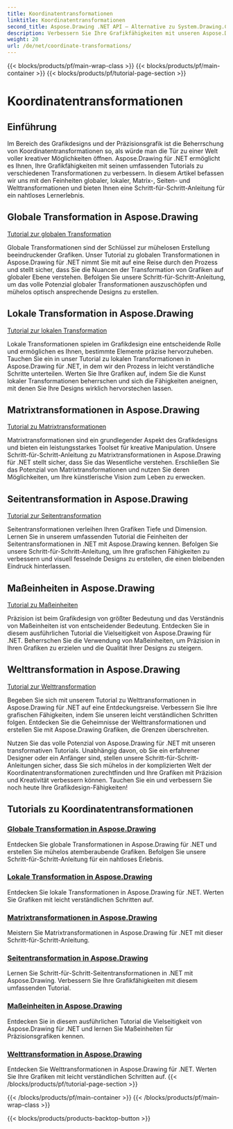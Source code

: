 ```yaml
---
title: Koordinatentransformationen
linktitle: Koordinatentransformationen
second_title: Aspose.Drawing .NET API – Alternative zu System.Drawing.Common
description: Verbessern Sie Ihre Grafikfähigkeiten mit unseren Aspose.Drawing-Tutorials. Entdecken Sie globale, lokale, Matrix-, Seiten- und Welttransformationen und beherrschen Sie Präzisionsgrafiken in .NET.
weight: 20
url: /de/net/coordinate-transformations/
---
```


{{< blocks/products/pf/main-wrap-class >}}
{{< blocks/products/pf/main-container >}}
{{< blocks/products/pf/tutorial-page-section >}}

# Koordinatentransformationen


## Einführung

Im Bereich des Grafikdesigns und der Präzisionsgrafik ist die Beherrschung von Koordinatentransformationen so, als würde man die Tür zu einer Welt voller kreativer Möglichkeiten öffnen. Aspose.Drawing für .NET ermöglicht es Ihnen, Ihre Grafikfähigkeiten mit seinen umfassenden Tutorials zu verschiedenen Transformationen zu verbessern. In diesem Artikel befassen wir uns mit den Feinheiten globaler, lokaler, Matrix-, Seiten- und Welttransformationen und bieten Ihnen eine Schritt-für-Schritt-Anleitung für ein nahtloses Lernerlebnis.

## Globale Transformation in Aspose.Drawing
[Tutorial zur globalen Transformation](./global-transformation/)

Globale Transformationen sind der Schlüssel zur mühelosen Erstellung beeindruckender Grafiken. Unser Tutorial zu globalen Transformationen in Aspose.Drawing für .NET nimmt Sie mit auf eine Reise durch den Prozess und stellt sicher, dass Sie die Nuancen der Transformation von Grafiken auf globaler Ebene verstehen. Befolgen Sie unsere Schritt-für-Schritt-Anleitung, um das volle Potenzial globaler Transformationen auszuschöpfen und mühelos optisch ansprechende Designs zu erstellen.

## Lokale Transformation in Aspose.Drawing
[Tutorial zur lokalen Transformation](./local-transformation/)

Lokale Transformationen spielen im Grafikdesign eine entscheidende Rolle und ermöglichen es Ihnen, bestimmte Elemente präzise hervorzuheben. Tauchen Sie ein in unser Tutorial zu lokalen Transformationen in Aspose.Drawing für .NET, in dem wir den Prozess in leicht verständliche Schritte unterteilen. Werten Sie Ihre Grafiken auf, indem Sie die Kunst lokaler Transformationen beherrschen und sich die Fähigkeiten aneignen, mit denen Sie Ihre Designs wirklich hervorstechen lassen.

## Matrixtransformationen in Aspose.Drawing
[Tutorial zu Matrixtransformationen](./matrix-transformations/)

Matrixtransformationen sind ein grundlegender Aspekt des Grafikdesigns und bieten ein leistungsstarkes Toolset für kreative Manipulation. Unsere Schritt-für-Schritt-Anleitung zu Matrixtransformationen in Aspose.Drawing für .NET stellt sicher, dass Sie das Wesentliche verstehen. Erschließen Sie das Potenzial von Matrixtransformationen und nutzen Sie deren Möglichkeiten, um Ihre künstlerische Vision zum Leben zu erwecken.

## Seitentransformation in Aspose.Drawing
[Tutorial zur Seitentransformation](./page-transformation/)

Seitentransformationen verleihen Ihren Grafiken Tiefe und Dimension. Lernen Sie in unserem umfassenden Tutorial die Feinheiten der Seitentransformationen in .NET mit Aspose.Drawing kennen. Befolgen Sie unsere Schritt-für-Schritt-Anleitung, um Ihre grafischen Fähigkeiten zu verbessern und visuell fesselnde Designs zu erstellen, die einen bleibenden Eindruck hinterlassen.

## Maßeinheiten in Aspose.Drawing
[Tutorial zu Maßeinheiten](./units-of-measure/)

Präzision ist beim Grafikdesign von größter Bedeutung und das Verständnis von Maßeinheiten ist von entscheidender Bedeutung. Entdecken Sie in diesem ausführlichen Tutorial die Vielseitigkeit von Aspose.Drawing für .NET. Beherrschen Sie die Verwendung von Maßeinheiten, um Präzision in Ihren Grafiken zu erzielen und die Qualität Ihrer Designs zu steigern.

## Welttransformation in Aspose.Drawing
[Tutorial zur Welttransformation](./world-transformation/)

Begeben Sie sich mit unserem Tutorial zu Welttransformationen in Aspose.Drawing für .NET auf eine Entdeckungsreise. Verbessern Sie Ihre grafischen Fähigkeiten, indem Sie unseren leicht verständlichen Schritten folgen. Entdecken Sie die Geheimnisse der Welttransformationen und erstellen Sie mit Aspose.Drawing Grafiken, die Grenzen überschreiten.

Nutzen Sie das volle Potenzial von Aspose.Drawing für .NET mit unseren transformativen Tutorials. Unabhängig davon, ob Sie ein erfahrener Designer oder ein Anfänger sind, stellen unsere Schritt-für-Schritt-Anleitungen sicher, dass Sie sich mühelos in der komplizierten Welt der Koordinatentransformationen zurechtfinden und Ihre Grafiken mit Präzision und Kreativität verbessern können. Tauchen Sie ein und verbessern Sie noch heute Ihre Grafikdesign-Fähigkeiten!
## Tutorials zu Koordinatentransformationen
### [Globale Transformation in Aspose.Drawing](./global-transformation/)
Entdecken Sie globale Transformationen in Aspose.Drawing für .NET und erstellen Sie mühelos atemberaubende Grafiken. Befolgen Sie unsere Schritt-für-Schritt-Anleitung für ein nahtloses Erlebnis.
### [Lokale Transformation in Aspose.Drawing](./local-transformation/)
Entdecken Sie lokale Transformationen in Aspose.Drawing für .NET. Werten Sie Grafiken mit leicht verständlichen Schritten auf.
### [Matrixtransformationen in Aspose.Drawing](./matrix-transformations/)
Meistern Sie Matrixtransformationen in Aspose.Drawing für .NET mit dieser Schritt-für-Schritt-Anleitung.
### [Seitentransformation in Aspose.Drawing](./page-transformation/)
Lernen Sie Schritt-für-Schritt-Seitentransformationen in .NET mit Aspose.Drawing. Verbessern Sie Ihre Grafikfähigkeiten mit diesem umfassenden Tutorial.
### [Maßeinheiten in Aspose.Drawing](./units-of-measure/)
Entdecken Sie in diesem ausführlichen Tutorial die Vielseitigkeit von Aspose.Drawing für .NET und lernen Sie Maßeinheiten für Präzisionsgrafiken kennen.
### [Welttransformation in Aspose.Drawing](./world-transformation/)
Entdecken Sie Welttransformationen in Aspose.Drawing für .NET. Werten Sie Ihre Grafiken mit leicht verständlichen Schritten auf.
{{< /blocks/products/pf/tutorial-page-section >}}

{{< /blocks/products/pf/main-container >}}
{{< /blocks/products/pf/main-wrap-class >}}

{{< blocks/products/products-backtop-button >}}
